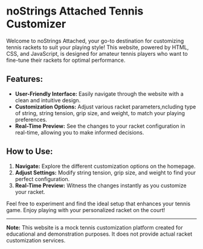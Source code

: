 # noStrings Attached Tennis Customizer

Welcome to noStrings Attached, your go-to destination for customizing tennis rackets to suit your playing style! This website, powered by HTML, CSS, and JavaScript, is designed for amateur tennis players who want to fine-tune their rackets for optimal performance.

## Features:
- **User-Friendly Interface:** Easily navigate through the website with a clean and intuitive design.
- **Customization Options:** Adjust various racket parameters,ncluding type of string, string tension, grip size, and weight, to match your playing preferences.
- **Real-Time Preview:** See the changes to your racket configuration in real-time, allowing you to make informed decisions.

## How to Use:
1. **Navigate:** Explore the different customization options on the homepage.
2. **Adjust Settings:** Modify string tension, grip size, and weight to find your perfect configuration.
3. **Real-Time Preview:** Witness the changes instantly as you customize your racket.

Feel free to experiment and find the ideal setup that enhances your tennis game. Enjoy playing with your personalized racket on the court!

---

**Note:** This website is a mock tennis customization platform created for educational and demonstration purposes. It does not provide actual racket customization services.
